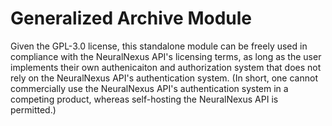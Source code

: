 # Generalized Archive Module

Given the GPL-3.0 license, this standalone module can be freely used in compliance with the NeuralNexus API's licensing terms, as long as the user implements their own authenicaiton and authorization system that does not rely on the NeuralNexus API's authentication system. (In short, one cannot commercially use the NeuralNexus API's authentication system in a competing product, whereas self-hosting the NeuralNexus API is permitted.)
